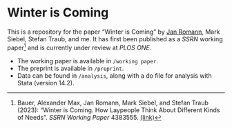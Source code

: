 # Winter is Coming

This is a repository for the paper “Winter is Coming” by [Jan Romann](https://github.com/JKRhb), Mark Siebel, Stefan Traub, and me. It has first been published as a _SSRN_ working paper[^1] and is currently under review at _PLOS ONE_.

- The working paper is available in `/working paper`.
- The preprint is available in `/preprint`.
- Data can be found in `/analysis`, along with a do file for analysis with Stata (version 14.2).

[^1]: Bauer, Alexander Max, Jan Romann, Mark Siebel, and Stefan Traub (2023): “Winter is Coming. How Laypeople Think About Different Kinds of Needs”. _SSRN Working Paper_ 4383555. [(link)](https://ssrn.com/abstract=4383555)
